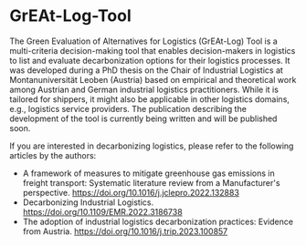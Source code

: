 # GrEAt-Log-Tool
The Green Evaluation of Alternatives for Logistics (GrEAt-Log) Tool is a multi-criteria decision-making tool that enables decision-makers in logistics to list and evaluate decarbonization options for their logistics processes. It was developed during a PhD thesis on the Chair of Industrial Logistics at Montanuniversität Leoben (Austria) based on empirical and theoretical work among Austrian and German industrial logistics practitioners. While it is tailored for shippers, it might also be applicable in other logistics domains, e.g., logistics service providers.
The publication describing the development of the tool is currently being written and will be published soon.

If you are interested in decarbonizing logistics, please refer to the following articles by the authors: 
* A framework of measures to mitigate greenhouse gas emissions in freight transport: Systematic literature review from a Manufacturer's perspective. https://doi.org/10.1016/j.jclepro.2022.132883
* Decarbonizing Industrial Logistics. https://doi.org/10.1109/EMR.2022.3186738
* The adoption of industrial logistics decarbonization practices: Evidence from Austria. https://doi.org/10.1016/j.trip.2023.100857
